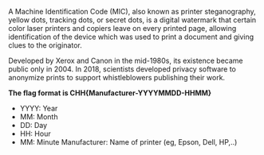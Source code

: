 A Machine Identification Code (MIC), also known as printer steganography, yellow dots, tracking dots, or secret dots, is a digital watermark that certain color laser printers and copiers leave on every printed page, allowing identification of the device which was used to print a document and giving clues to the originator.

Developed by Xerox and Canon in the mid-1980s, its existence became public only in 2004. In 2018, scientists developed privacy software to anonymize prints to support whistleblowers publishing their work.

<b>The flag format is CHH{Manufacturer-YYYYMMDD-HHMM}</b>

- YYYY: Year
- MM: Month
- DD: Day
- HH: Hour
- MM: Minute
Manufacturer: Name of printer (eg, Epson, Dell, HP,..)
